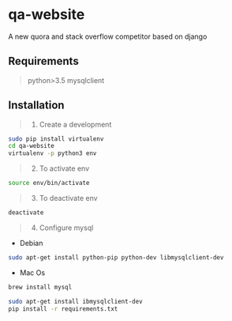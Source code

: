 # qa-website
A new quora and stack overflow competitor based on django

##  Requirements
> python>3.5
> mysqlclient

## Installation
> 1. Create a development 
```sh
sudo pip install virtualenv
cd qa-website
virtualenv -p python3 env
```
> 2. To activate env
```sh
source env/bin/activate
```
> 3. To deactivate env
```sh
deactivate
```
> 4. Configure mysql

+ Debian
```sh
sudo apt-get install python-pip python-dev libmysqlclient-dev
```
+ Mac Os
```sh
brew install mysql
```

```sh
sudo apt-get install ibmysqlclient-dev
pip install -r requirements.txt
```
